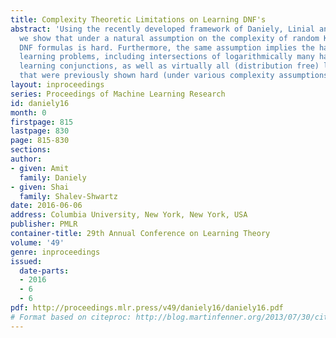 ```yaml
---
title: Complexity Theoretic Limitations on Learning DNF's
abstract: 'Using the recently developed framework of Daniely, Linial and Shalev-Shwartz,
  we show that under a natural assumption on the complexity of random K-SAT, learning
  DNF formulas is hard. Furthermore, the same assumption implies the hardness of various
  learning problems, including intersections of logarithmically many halfspaces, agnostically
  learning conjunctions, as well as virtually all (distribution free) learning problems
  that were previously shown hard (under various complexity assumptions). '
layout: inproceedings
series: Proceedings of Machine Learning Research
id: daniely16
month: 0
firstpage: 815
lastpage: 830
page: 815-830
sections: 
author:
- given: Amit
  family: Daniely
- given: Shai
  family: Shalev-Shwartz
date: 2016-06-06
address: Columbia University, New York, New York, USA
publisher: PMLR
container-title: 29th Annual Conference on Learning Theory
volume: '49'
genre: inproceedings
issued:
  date-parts:
  - 2016
  - 6
  - 6
pdf: http://proceedings.mlr.press/v49/daniely16/daniely16.pdf
# Format based on citeproc: http://blog.martinfenner.org/2013/07/30/citeproc-yaml-for-bibliographies/
---
```


